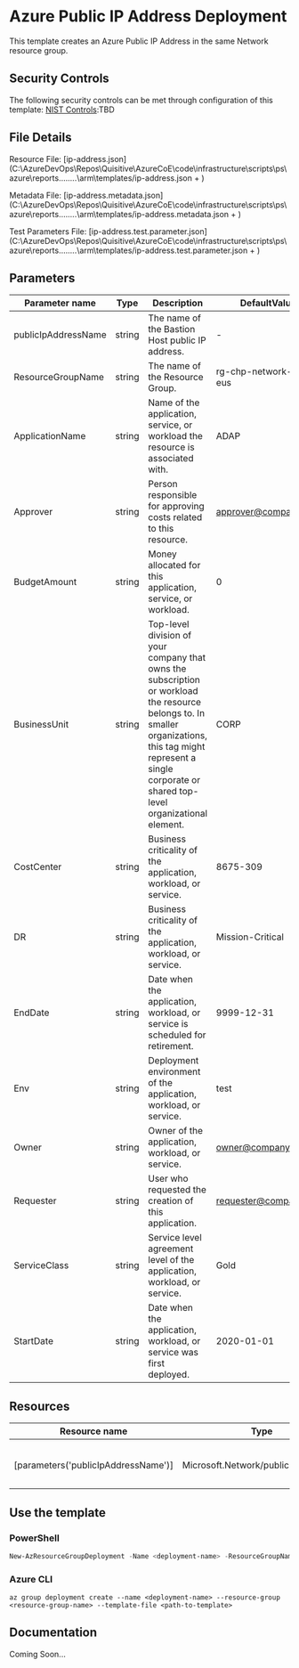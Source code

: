 # Azure Public IP Address Deployment

This template creates an Azure Public IP Address in the same Network resource group.

## Security Controls

The following security controls can be met through configuration of this template:
      [NIST Controls](security-controls.md):TBD

## File Details

Resource File: [ip-address.json](C:\AzureDevOps\Repos\Quisitive\AzureCoE\code\infrastructure\scripts\ps\azure\reports\..\..\..\..\arm\templates/ip-address.json + )

Metadata File: [ip-address.metadata.json](C:\AzureDevOps\Repos\Quisitive\AzureCoE\code\infrastructure\scripts\ps\azure\reports\..\..\..\..\arm\templates/ip-address.metadata.json + )

Test Parameters File: [ip-address.test.parameter.json](C:\AzureDevOps\Repos\Quisitive\AzureCoE\code\infrastructure\scripts\ps\azure\reports\..\..\..\..\arm\templates/ip-address.test.parameter.json + )

## Parameters

Parameter name | Type | Description | DefaultValue
-------------- | ---- | ----------- | ------------
publicIpAddressName | string | The name of the Bastion Host public IP address. | -
ResourceGroupName | string | The name of the Resource Group. | rg-chp-network-dev-eus
ApplicationName | string | Name of the application, service, or workload the resource is associated with. | ADAP
Approver       | string | Person responsible for approving costs related to this resource. | approver@company.org
BudgetAmount   | string | Money allocated for this application, service, or workload. | 0
BusinessUnit   | string | Top-level division of your company that owns the subscription or workload the resource belongs to. In smaller organizations, this tag might represent a single corporate or shared top-level organizational element. | CORP
CostCenter     | string | Business criticality of the application, workload, or service. | 8675-309
DR             | string | Business criticality of the application, workload, or service. | Mission-Critical
EndDate        | string | Date when the application, workload, or service is scheduled for retirement. | 9999-12-31
Env            | string | Deployment environment of the application, workload, or service. | test
Owner          | string | Owner of the application, workload, or service. | owner@company.org
Requester      | string | User who requested the creation of this application. | requester@company.org
ServiceClass   | string | Service level agreement level of the application, workload, or service. | Gold
StartDate      | string | Date when the application, workload, or service was first deployed. | 2020-01-01

## Resources

Resource name | Type | ApiVersion
------------- | ---- | ----------
              |      |
              |      |
              |      |
              |      |
[parameters('publicIpAddressName')] | Microsoft.Network/publicIpAddresses | 2019-02-01
              |      |
              |      |
              |      |

## Use the template

### PowerShell

```powershell
New-AzResourceGroupDeployment -Name <deployment-name> -ResourceGroupName <resource-group-name> -TemplateFile <path-to-template>
```

### Azure CLI

```text
az group deployment create --name <deployment-name> --resource-group <resource-group-name> --template-file <path-to-template>
```

## Documentation

Coming Soon...
